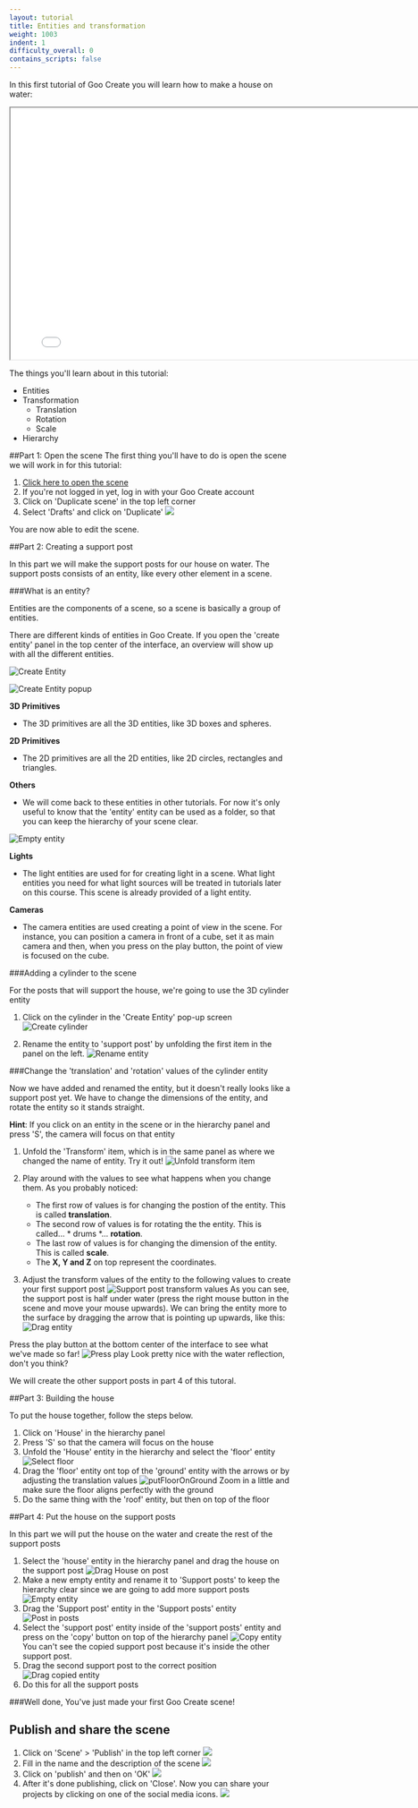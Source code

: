 ```yaml
---
layout: tutorial
title: Entities and transformation
weight: 1003
indent: 1
difficulty_overall: 0
contains_scripts: false
---
```


In this first tutorial of Goo Create you will learn how to make a house on water:

<iframe allowfullscreen width="800" height="450" src="//c1.goote.ch/62a480a03dfd80991c08fbfa4f8023bc9614fcc6" title="Entities and transform tutorial scene finished"></iframe>

The things you'll learn about in this tutorial:

* Entities
* Transformation
    * Translation
    * Rotation
    * Scale
* Hierarchy



##Part 1: Open the scene
The first thing you'll have to do is open the scene we will work in for this tutorial:

1. [Click here to open the scene](https://create.goocreate.com/edit/aed83406fcb44bc3ab738c2ee8b4901b.scene)
2. If you're not logged in yet, log in with your Goo Create account
2. Click on 'Duplicate scene' in the top left corner
3. Select 'Drafts' and click on 'Duplicate'
 ![](duplicate.gif)

 You are now able to edit the scene.

##Part 2: Creating a support post

In this part we will make the support posts for our house on water. The support posts consists of an entity, like every other element in a scene.

###What is an entity?

Entities are the components of a scene, so a scene is basically a group of entities.

There are different kinds of entities in Goo Create. If you open the 'create entity' panel in the top center of the interface, an overview will show up with all the different entities.

![Create Entity](createEntity.gif)

![Create Entity popup](createEntityScreen.jpg)

**3D Primitives**
 - The 3D primitives are all the 3D entities, like 3D boxes and spheres.

**2D Primitives**
 - The 2D primitives are all the 2D entities, like 2D circles, rectangles and triangles.

**Others**
 - We will come back to these entities in other tutorials. For now it's only useful to know that the 'entity' entity can be used as a folder, so that you can keep the hierarchy of your scene clear.

![Empty entity](emptyEntity.jpg)

**Lights**
 - The light entities are used for for creating light in a scene. What light entities you need for what light sources will be treated in tutorials later on this course. This scene is already provided of a light entity.

**Cameras**
 - The camera entities are used creating a point of view in the scene. For instance, you can position a camera in front of a cube, set it as main camera and then, when you press on the play button, the point of view is focused on the cube.

###Adding a cylinder to the scene

 For the posts that will support the house, we're going to use the 3D cylinder entity

 1. Click on the cylinder in the 'Create Entity' pop-up screen
 ![Create cylinder](createCylinder.gif)

 2. Rename the entity to 'support post' by unfolding the first item in the panel on the left.
  ![Rename entity](RenameEntity.gif)

###Change the 'translation' and 'rotation' values of the cylinder entity

Now we have added and renamed the entity, but it doesn't really looks like a support post yet. We have to change the dimensions of the entity, and rotate the entity so it stands straight.

**Hint**: If you click on an entity in the scene or in the hierarchy panel and press 'S', the camera will focus on that entity


1. Unfold the 'Transform' item, which is in the same panel as where we changed the name of entity. Try it out!
  ![Unfold transform item](unfoldTransform.gif)

2. Play around with the values to see what happens when you change them. As you probably noticed:
    * The first row of values is for changing the postion of the entity. This is called **translation**.
    * The second row of values is for rotating the the entity. This is called... * drums *... **rotation**.
    * The last row of values is for changing the dimension of the entity. This is called **scale**.
    * The **X, Y and Z** on top represent the coordinates.

3. Adjust the transform values of the entity to the following values to create your first support post
  ![Support post transform values](supportPostTransform.jpg)
    As you can see, the support post is half under water (press the right mouse button in the scene and move your mouse upwards). We can bring the entity more to the surface by dragging the arrow that is pointing up upwards, like this:
    ![Drag entity](dragEntity.gif)

Press the play button at the bottom center of the interface to see what we've made so far!
![Press play](pressPlay.gif)
Look pretty nice with the water reflection, don't you think?

We will create the other support posts in part 4 of this tutoral.

##Part 3: Building the house

To put the house together, follow the steps below.

1. Click on 'House' in the hierarchy panel
2. Press 'S' so that the camera will focus on the house
3. Unfold the 'House' entity in the hierarchy and select the 'floor' entity
![Select floor](selectFloor.gif)
4. Drag the 'floor' entity ont top of the 'ground' entity with the arrows or  by adjusting the translation values
![putFloorOnGround](putFloorOnGround.gif)
    Zoom in a little and make sure the floor aligns perfectly with the ground
5. Do the same thing with the 'roof' entity, but then on top of the floor

##Part 4: Put the house on the support posts

In this part we will put the house on the water and create the rest of the support posts

1. Select the 'house' entity in the hierarchy panel and drag the house on the support post
![Drag House on post](dragHouseOnPost.gif)
2. Make a new empty entity and rename it to 'Support posts' to keep the hierarchy clear since we are going to add more support posts
![Empty entity](emptyEntity.jpg)
3. Drag the 'Support post' entity in the 'Support posts' entity
![Post in posts](postsinpost.gif)
4. Select the 'support post' entity inside of the 'support posts' entity and press on the 'copy' button on top of the hierarchy panel
![Copy entity](copyEntity.gif)
    You can't see the copied support post because it's inside the other support post.
5. Drag the second support post to the correct position
![Drag copied entity](dragCopiedEntity.gif)
6. Do this for all the support posts

###Well done, You've just made your first Goo Create scene!

## Publish and share the scene

1. Click on 'Scene' > 'Publish' in the top left corner
 ![](publishbutton.gif)
2. Fill in the name and the description of the scene
 ![](namedescription.gif)
4. Click on 'publish' and then on 'OK'
 ![](publish.gif)
5. After it's done publishing, click on 'Close'. Now you can share your projects by clicking on one of the social media icons.
 ![](sharegif.gif)




















